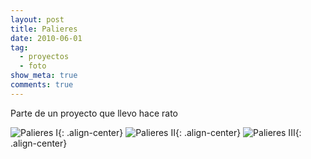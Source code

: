 ```yaml
---
layout: post
title: Palieres
date: 2010-06-01
tag:
  - proyectos
  - foto
show_meta: true
comments: true
---
```

Parte de un proyecto que llevo hace rato


![Palieres I][1]{: .align-center}
![Palieres II][2]{: .align-center}
![Palieres III][3]{: .align-center}

[1]: https://lh3.googleusercontent.com/SYeTtnYfTBk7da1jsLUZR_HKgB7weMOy14hPPg9NPpvEtd6M0pTsQevELdEXpNcChpJBx6vEaDxzpXwI9b7o8ONxB9crbFu-rdgDxB_q5Ume_uauX1TlIKIuMUxvJWmpQx9tNlqYwGL6nSwFurfVw-eKW7a2PyrjOMqvxuRKgItVtIvBYhOZS2LL-FKPZJU8ICWISbojdrQltkTchn_r6HGfCilqnnKw9RkgKgIZm0-dy8tEbB_GSCQAGmaLkT5ai_eLsSgc0yIdJ-ZsweHKMh2L4_horeXnknVy5y6WKNlhpe99Ga4cFwYW17zS8aFgVAuVg8kBUu3Op-M71GYITP6u4ZrHQZd9gt3IkpL3_sHRdQ0o_5Gsqr29p8Eeu48FmHitGp8Qdj33Cm4niq9P90LxQnL2Q6GOBXxmI1ejwY0EaX0mWIhVblE-oILbixfiQA9NhW-us5Z_gKR51DnZORYHaccf_nSFgEQd_VhQP5sRdl8Lj2D62kN9Q3h1DCqhIBGwRHL_uK4Drce6k-72xQ4Pd_1UkmpJNwVhkBK4NjAQOdXJLduOXcr14ihUZYyPwsluMemX3O7Wl0E-VUZO4-0xFAPx2E-_y8YBskIJDIqZnWoIkiqf=w1029-h679-no
[2]: https://lh3.googleusercontent.com/wwzki-F5UdcapSsQ6KlbCFI3yMX9wcJiufODUDt7WtlybFhvyNTx5uG3XrShPZCdOWcXrQzdNbEQNhLO4uOTZx74yzMRZPVAlXMfWR-KsdysIF98w_p9IEJwDhCj_uIroMd7pgkQ6SqNmwPum6NsQMNf9TNU2RVgOrXBF5elOHjPoo93eGsSfjEenH_F9D5kOum5aGdIltKuo06TxgRNebuCEzFh6s3GgYfeag58zt9lkjsB1X_FG4MsIrXQwQvKPUCrdYWMGadIC55IJYC2PJCuAzWpJWlD6EAcQKCOSjis7jYq1HHZHkxgKmwcqC0yJTftLmaVZV3gOdN-4jSOZRv0gM44E56ahXZfdFr73YMJ1VVd-yu1-6uxVsjbd0RaCebrlzJAPl4diB7_llHlzQczfEZb-ga_EBsicFfZohLdRAcgLNPnuAOULEYlqQy56UFOYSi9K0Te0g3twIJBgzkvxvdncHqK8mKREPfhPzF5uZye6upr6CSUGRwaKgGeW1zNd54qy09s_NDHmfsfIPIiIYeUjxdnx8gigK8vdGbIsdHZGkZIORhSl2GSIRlOxrmACvCWfYVZ-bQagUcQ0DojtqF80AF6swvLH8nRvJl9dEoQ5kVH=w1076-h679-no
[3]: https://lh3.googleusercontent.com/YdOwRGp4f_f924maCdcIgKHge3xIAVxHLENLopAGXCrHUCZ7qI8ZiuFdZZ2aVzyqoYta9DeDxXp54OXVhPy4lSa6639w_N6rGwqOemfVyfcMQD6zNGccD9AUuCcb8MJOLjAJ3VyoQ5Z5fAOCNOiZV2jvovb9XMh-h_RYvAJxOuw_osVM5_zXgPcfoX-FiY-N3tJ2bDlc62P4X2DLraqhm9LDxEUQ6PCbM9XJyKAgeq7KFu-o3QqZ7Q6srxh-3newT8zktnx6s-1T0eLnqgOwRN4IkX9_8Dxdow4ls-YWIQem5qQ0UW-jyeSEQRrX1Yh1rgB0DYJ_QxiRq2FS33UVBrNGgfeHGG8RoMhXNDz89siS13LVNdQ6q-Ofofq5y2cGstF79m8z5ztEk6rMOmIoxSeGTdqj3nxhjSC5qAUHnBNiEw5XnF1FJR6m3wCwFQNwXhGlaPGTSHpaX1ZJOqjpByr7eGmL58QlSQtLopAtRfxjPWhpButcn_bo2Ev3W6SGlxZcxU2sX_0Oyd8LWQ0kkJCwc0FZC2MyM3eb8Id6JzUXNXtBXltRO2ZJcp9FZbKp07QKMqTvmRK-TmCWgqixCTvAjXX_hFNM3IVCA4Jtp8uT00E0HCl3=w429-h679-no
